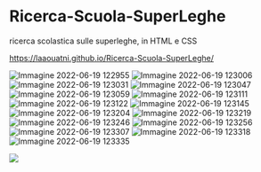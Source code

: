 # Ricerca-Scuola-SuperLeghe
ricerca scolastica sulle superleghe, in HTML e CSS

<https://laaouatni.github.io/Ricerca-Scuola-SuperLeghe/>


![Immagine 2022-06-19 122955](https://user-images.githubusercontent.com/87947051/174476804-e778eafa-1ec6-4282-9542-069dcfaa50f3.jpg)
![Immagine 2022-06-19 123006](https://user-images.githubusercontent.com/87947051/174476803-1c460acc-37fe-4e30-a5e8-42aabc61a49c.jpg)
![Immagine 2022-06-19 123031](https://user-images.githubusercontent.com/87947051/174476802-afabc71d-c1fa-4040-8cd5-a61d7cd810d8.jpg)
![Immagine 2022-06-19 123047](https://user-images.githubusercontent.com/87947051/174476800-9d09d08e-6e89-45a6-8d88-9d021c6cfb83.jpg)
![Immagine 2022-06-19 123059](https://user-images.githubusercontent.com/87947051/174476799-6110848d-0264-4551-8066-d6f5a574be26.jpg)
![Immagine 2022-06-19 123111](https://user-images.githubusercontent.com/87947051/174476798-61965b7e-699a-4731-add6-4839588e33c8.jpg)
![Immagine 2022-06-19 123122](https://user-images.githubusercontent.com/87947051/174476797-5deda06e-f9e6-4b45-991e-e9f72f47bd6a.jpg)
![Immagine 2022-06-19 123145](https://user-images.githubusercontent.com/87947051/174476795-8ec6d667-d681-482d-8883-f40ccb3b9a2f.jpg)
![Immagine 2022-06-19 123204](https://user-images.githubusercontent.com/87947051/174476792-af21e6e8-6ba6-4edb-82a9-a8f82844ade6.jpg)
![Immagine 2022-06-19 123219](https://user-images.githubusercontent.com/87947051/174476791-91ff10db-8f8b-423f-a2a6-3de3e69269c5.jpg)
![Immagine 2022-06-19 123246](https://user-images.githubusercontent.com/87947051/174476789-79ef2632-3ffc-4fc5-a580-87190118c478.jpg)
![Immagine 2022-06-19 123256](https://user-images.githubusercontent.com/87947051/174476788-224109da-ed64-4c4d-97dd-34e23506297f.jpg)
![Immagine 2022-06-19 123307](https://user-images.githubusercontent.com/87947051/174476787-2e4cf233-5943-48b3-bb05-7c11c888fb29.jpg)
![Immagine 2022-06-19 123318](https://user-images.githubusercontent.com/87947051/174476786-fd59eaaa-67b6-498d-9d43-544cc1c86fa4.jpg)
![Immagine 2022-06-19 123335](https://user-images.githubusercontent.com/87947051/174476782-14092633-3fc8-4363-8355-0508d31afc63.jpg)

![](https://visitor-badge.glitch.me/badge?page_id=Ricerca-Scuola-SuperLeghe)
